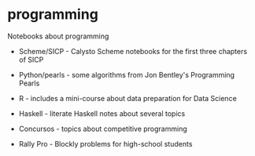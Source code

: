# programming

Notebooks about programming

+ Scheme/SICP - Calysto Scheme notebooks for the first three chapters of SICP

+ Python/pearls - some algorithms from Jon Bentley's Programming Pearls

+ R - includes a mini-course about data preparation for Data Science

+ Haskell - literate Haskell notes about several topics

+ Concursos - topics about competitive programming

+ Rally Pro - Blockly problems for high-school students

